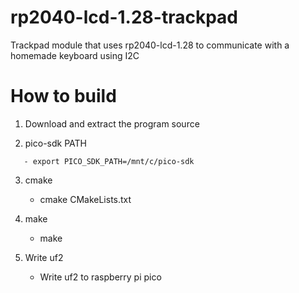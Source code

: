 # rp2040-lcd-1.28-trackpad
 Trackpad module that uses rp2040-lcd-1.28 to communicate with a homemade keyboard using I2C


# How to build

1. Download and extract the program source

2. pico-sdk PATH
```
   - export PICO_SDK_PATH=/mnt/c/pico-sdk
```
3. cmake

   - cmake CMakeLists.txt

4. make

   - make

5. Write uf2

   - Write uf2 to raspberry pi pico
